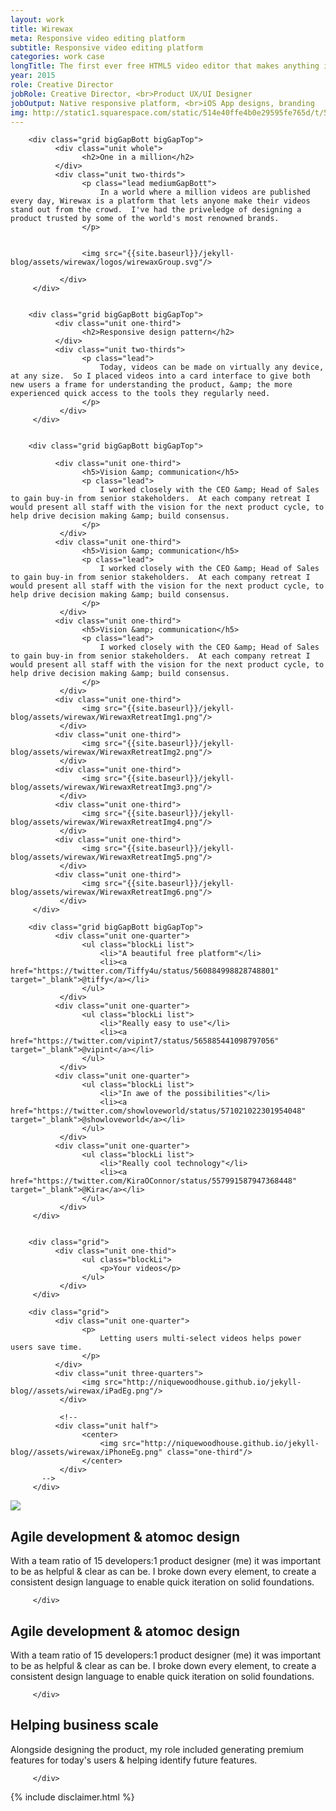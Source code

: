 ```yaml
---
layout: work
title: Wirewax
meta: Responsive video editing platform
subtitle: Responsive video editing platform
categories: work case
longTitle: The first ever free HTML5 video editor that makes anything in any video interactive. 
year: 2015
role: Creative Director
jobRole: Creative Director, <br>Product UX/UI Designer
jobOutput: Native responsive platform, <br>iOS App designs, branding
img: http://static1.squarespace.com/static/514e40ffe4b0e29595fe765d/t/5647bbb0e4b072d19f90d5f1/1447541681826/?format=750w
---
```



<div class="wider">

		<div class="grid bigGapBott bigGapTop">
		      <div class="unit whole">
		        	<h2>One in a million</h2>
		      </div>
		      <div class="unit two-thirds">
			        <p class="lead mediumGapBott">
			        	In a world where a million videos are published every day, Wirewax is a platform that lets anyone make their videos stand out from the crowd.  I've had the priveledge of designing a product trusted by some of the world's most renowned brands.
			        </p>


			        <img src="{{site.baseurl}}/jekyll-blog/assets/wirewax/logos/wirewaxGroup.svg"/>
			        
		       </div>
		 </div>


		<div class="grid bigGapBott bigGapTop">
		      <div class="unit one-third">
		        	<h2>Responsive design pattern</h2>
		      </div>
		      <div class="unit two-thirds">
			        <p class="lead">
			        	Today, videos can be made on virtually any device, at any size.  So I placed videos into a card interface to give both new users a frame for understanding the product, &amp; the more experienced quick access to the tools they regularly need.
			        </p>
		       </div>
		 </div>


		<div class="grid bigGapBott bigGapTop">

		      <div class="unit one-third">
		      		<h5>Vision &amp; communication</h5>
			        <p class="lead">
			        	I worked closely with the CEO &amp; Head of Sales to gain buy-in from senior stakeholders.  At each company retreat I would present all staff with the vision for the next product cycle, to help drive decision making &amp; build consensus.
			        </p>
		       </div>
		      <div class="unit one-third">
		      		<h5>Vision &amp; communication</h5>
			        <p class="lead">
			        	I worked closely with the CEO &amp; Head of Sales to gain buy-in from senior stakeholders.  At each company retreat I would present all staff with the vision for the next product cycle, to help drive decision making &amp; build consensus.
			        </p>
		       </div>
		      <div class="unit one-third">
		      		<h5>Vision &amp; communication</h5>
			        <p class="lead">
			        	I worked closely with the CEO &amp; Head of Sales to gain buy-in from senior stakeholders.  At each company retreat I would present all staff with the vision for the next product cycle, to help drive decision making &amp; build consensus.
			        </p>
		       </div>		       		       
		      <div class="unit one-third">
					<img src="{{site.baseurl}}/jekyll-blog/assets/wirewax/WirewaxRetreatImg1.png"/>
		       </div>		  
		      <div class="unit one-third">
					<img src="{{site.baseurl}}/jekyll-blog/assets/wirewax/WirewaxRetreatImg2.png"/>
		       </div>		
		      <div class="unit one-third">
					<img src="{{site.baseurl}}/jekyll-blog/assets/wirewax/WirewaxRetreatImg3.png"/>
		       </div>
		      <div class="unit one-third">
					<img src="{{site.baseurl}}/jekyll-blog/assets/wirewax/WirewaxRetreatImg4.png"/>
		       </div>		  
		      <div class="unit one-third">
					<img src="{{site.baseurl}}/jekyll-blog/assets/wirewax/WirewaxRetreatImg5.png"/>
		       </div>		
		      <div class="unit one-third">
					<img src="{{site.baseurl}}/jekyll-blog/assets/wirewax/WirewaxRetreatImg6.png"/>
		       </div>			       			       	            
		 </div>	 

		<div class="grid bigGapBott bigGapTop">
		      <div class="unit one-quarter">
			        <ul class="blockLi list">
			        	<li>"A beautiful free platform"</li>
			        	<li><a href="https://twitter.com/Tiffy4u/status/560884998828748801" target="_blank">@tiffy</a></li>
			        </ul>
		       </div>
		      <div class="unit one-quarter">
			        <ul class="blockLi list">
			        	<li>"Really easy to use"</li>
			        	<li><a href="https://twitter.com/vipint7/status/565885441098797056" target="_blank">@vipint</a></li>
			        </ul>		      	
		       </div>
		      <div class="unit one-quarter">
			        <ul class="blockLi list">
			        	<li>"In awe of the possibilities"</li>
			        	<li><a href="https://twitter.com/showloveworld/status/571021022301954048" target="_blank">@showloveworld</a></li>
			        </ul>		      	
		       </div>
		      <div class="unit one-quarter">
			        <ul class="blockLi list">
			        	<li>"Really cool technology"</li>
			        	<li><a href="https://twitter.com/KiraOConnor/status/557991587947368448" target="_blank">@Kira</a></li>
			        </ul>			      	
		       </div>		       		       
		 </div>	


		<div class="grid">
		      <div class="unit one-thid">
			        <ul class="blockLi">
						<p>Your videos</p>
			        </ul>
		       </div>	       		       
		 </div>	

		<div class="grid">
			  <div class="unit one-quarter">
			  		<p>
			  			Letting users multi-select videos helps power users save time.
			  		</p>
			  </div>
		      <div class="unit three-quarters">
					<img src="http://niquewoodhouse.github.io/jekyll-blog//assets/wirewax/iPadEg.png"/>
		       </div>	
			       
		       <!--
		      <div class="unit half">
		      		<center>
						<img src="http://niquewoodhouse.github.io/jekyll-blog//assets/wirewax/iPhoneEg.png" class="one-third"/>
					</center>
		       </div>
		   -->
		 </div>	


</div>	


<img src="http://niquewoodhouse.github.io./i/project/wwx/folio2015_wwxProductIntro.png" class="w100"/>






<div class="wider">
		<div class="grid bigGapBott bigGapTop">
		      <div class="unit whole">
		        	<h2>Agile development &amp; atomoc design</h2>
		      </div>
		      <div class="unit two-thirds">
			        <p class="lead">
						With a team ratio of 15 developers:1 product designer (me) it was important to be as helpful &amp; clear as can be.  I broke down every element, to create a consistent design language to enable quick iteration on solid foundations.
			        </p>
		       </div>

		 </div>
</div>	

<div class="wider">
		<div class="grid bigGapBott bigGapTop">
		      <div class="unit whole">
		        	<h2>Agile development &amp; atomoc design</h2>
		      </div>
		      <div class="unit two-thirds">
			        <p class="lead">
						With a team ratio of 15 developers:1 product designer (me) it was important to be as helpful &amp; clear as can be.  I broke down every element, to create a consistent design language to enable quick iteration on solid foundations.
			        </p>
		       </div>

		 </div>
</div>	

<div class="wider">
		<div class="grid bigGapBott bigGapTop">
		      <div class="unit whole">
		        	<h2>Helping business scale</h2>
		      </div>
		      <div class="unit two-thirds">
			        <p class="lead">
						Alongside designing the product, my role included generating premium features for today's users &amp; helping identify future features.  	
			        </p>
		       </div>

		 </div>
</div>

<div class="wider">
	<div class="grid bigGapBott bigGapTop">
		{% include disclaimer.html %}
	</div>
</div>